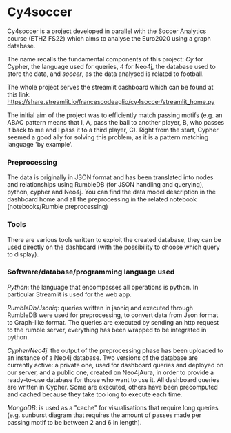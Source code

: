 # Cy4soccer

Cy4soccer is a project developed in parallel with the Soccer Analytics course (ETHZ FS22) which aims to analyse the Euro2020 using a graph database.

The name recalls the fundamental components of this project: _Cy_ for Cypher, the language used for queries, _4_ for Neo4j, the database used to store the data, and _soccer_, as the data analysed is related to football.

The whole project serves the streamlit dashboard which can be found at this link: https://share.streamlit.io/francescodeaglio/cy4soccer/streamlit_home.py

The initial aim of the project was to efficiently match passing motifs (e.g. an ABAC pattern means that I, A, pass the ball to another player, B, who passes it back to me and I pass it to a third player, C).
Right from the start, Cypher seemed a good ally for solving this problem, as it is a pattern matching language 'by example'.
### Preprocessing
The data is originally in JSON format and has been translated into nodes and relationships 
using RumbleDB (for JSON handling and querying), python, cypher and Neo4j. 
You can find the data model description in the dashboard home and all the preprocessing 
in the related notebook (notebooks/Rumble preprocessing)

### Tools
There are various tools written to exploit the created database, they can be used directly on the dashboard (with the possibility to choose which query to display).

### Software/database/programming language used
*Python*: the language that encompasses all operations is python. In particular Streamlit is used for the web app.

*RumbleDb/Jsoniq*: queries written in jsoniq and executed through RumbleDB were used for preprocessing, to convert data from Json format to Graph-like format. The queries are executed by sending an http request to the rumble server, everything has been wrapped to be integrated in python.

*Cypher/Neo4j*: the output of the preprocessing phase has been uploaded to an instance of a Neo4j database. Two versions of the database are currently active: a private one, used for dashboard queries and deployed on our server, and a public one, created on Neo4jAura, in order to provide a ready-to-use database for those who want to use it. All dashboard queries are written in Cypher. Some are executed, others have been precomputed and cached because they take too long to execute each time.

*MongoDB*: is used as a "cache" for visualisations that require long queries (e.g. sunburst diagram that requires the amount of passes made per passing motif to be between 2 and 6 in length).